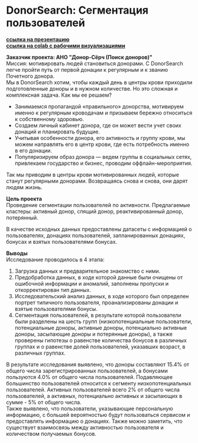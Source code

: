 # DonorSearch: Сегментация пользователей  
[**ссылка на презентацию**](https://drive.google.com/file/d/1LM0JnlNWBi86FNT9MfnlDA5HeNiozEmO/view?usp=sharing)  
[**ссылка на colab с рабочими визуализациями**](https://colab.research.google.com/drive/1vxg0OW2g0vWeQe2oUWCRDSoc43S_-V_x?usp=sharing)  

**Заказчик проекта: АНО "Донор-Сёрч (Поиск доноров)"**  
Миссия: мотивировать людей становиться донорами. С DonorSearch легче пройти путь от первой донации к регулярным и к званию Почетного донора.  
Мы в DonorSearch хотим, чтобы каждый день в центры крови приходили подготовленные доноры и в нужном количестве. Но это сложная и комплексная задача. Как мы ее решаем?  
  - Занимаемся пропагандой «правильного» донорства, мотивируем именно к регулярным кроводачам и призываем бережно относиться к собственному здоровью.  
  - Создаем личный кабинет донора, где он может вести учет своих донаций и планировать будущие.  
  - Учитывая особенности донора, его активность и группу крови, мы можем направлять его в центр крови, где есть потребность именно в его донации.  
  - Популяризируем образ донора — ведем группы в социальных сетях, привлекаем государство и бизнес, проводим оффлайн-мероприятия.  
  
Так мы приводим в центры крови мотивированных людей, которые станут регулярными донорами. Возвращаясь снова и снова, они дарят людям жизнь.

**Цель проекта**  
Проведение сегментации пользователей по активности. Предлагаемые кластеры: активный донор, спящий донор, реактивированный донор, потерянный.

В качестве исходных данных предоставлены датасеты с информацией о пользователях, донациях пользователей, запланированных донациях, бонусах и взятых пользователями бонусах.

**Выводы**  
Исследование проводилось в 4 этапа:  
1. Загрузка данных и предварительное знакомство с ними.  
2. Предобработка данных, в ходе которой данные были очищены от ошибочной информации и аномалий, заполнены пропуски и откорректирован тип данных.  
3. Исследовательский анализ данных, в ходе которого был определен портрет типичного пользователя, проанализированы донации и взятые пользователями бонусы.  
4. Сегментация пользователей, в результате которой пользователи были разделены на шесть групп (низкопотенциальные пользователи, потенциальные доноры, активные доноры, потенциально активные доноры, засыпающие доноры и потерянные доноры), а также проверены гипотезы о равенстве количества бонусов в различных группах и о равенстве долей пользователей, указавших возраст, в различных группах.  

В результате исследования выявлено, что доноры составляют 15.4% от общего числа зарегистрированных пользователей, а бонусами пользуются 4.0% от общего числа пользователей.
Подавляющее большинство пользователей относится к сегменту низкопотенциальных пользователей. Активных пользователей всего 2% от общего числа пользователей, а активных, потенциально активных и засыпающих в сумме - 5% от общего числа.  
Также выявлено, что пользователи, указывающие персональную информацию, с большей вероятностью будут пользоваться сервисом и предоставлять информацию о донациях. Также можно заметить, что существует взаимосвязь между активностью пользователя и количеством получаемых бонусов.
